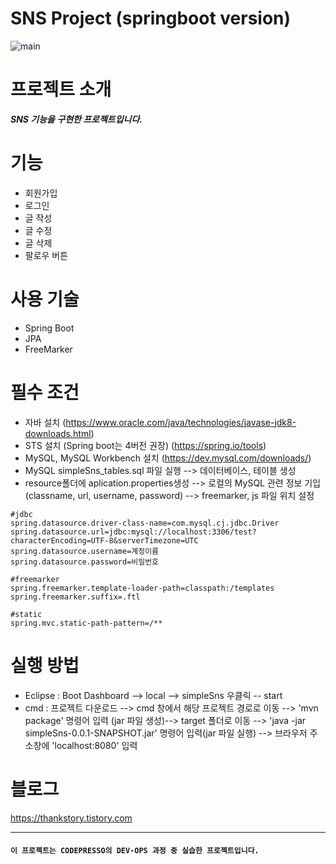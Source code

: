 # SNS Project (springboot version)
![main](https://user-images.githubusercontent.com/46583498/75926388-d25ec200-5ead-11ea-9f61-dbf89728f47a.png)

# 프로젝트 소개
  ***SNS 기능을 구현한 프로젝트입니다.***
  
# 기능
  - 회원가입 
  - 로그인
  - 글 작성
  - 글 수정
  - 글 삭제
  - 팔로우 버튼

# 사용 기술
  -  Spring Boot
  -  JPA
  -  FreeMarker
  
# 필수 조건 
 - 자바 설치 (https://www.oracle.com/java/technologies/javase-jdk8-downloads.html)
 - STS 설치 (Spring boot는 4버전 권장) (https://spring.io/tools)
 - MySQL, MySQL Workbench 설치 (https://dev.mysql.com/downloads/)
 - MySQL simpleSns_tables.sql 파일 실행 --> 데이터베이스, 테이블 생성
 - resource폴더에 aplication.properties생성 --> 로컬의 MySQL 관련 정보 기입 (classname, url, username, password) --> freemarker, js 파일 위치 설정
 ```
 #jdbc 
spring.datasource.driver-class-name=com.mysql.cj.jdbc.Driver
spring.datasource.url=jdbc:mysql://localhost:3306/test?characterEncoding=UTF-8&serverTimezone=UTC
spring.datasource.username=계정이름
spring.datasource.password=비밀번호

#freemarker
spring.freemarker.template-loader-path=classpath:/templates
spring.freemarker.suffix=.ftl

#static
spring.mvc.static-path-pattern=/**
 ```
 
# 실행 방법
 - Eclipse : Boot Dashboard --> local --> simpleSns 우클릭 -- start
 - cmd : 프로젝트 다운로드 --> cmd 창에서 해당 프로젝트 경로로 이동 --> 'mvn package' 명령어 입력 (jar 파일 생성)--> target 폴더로 이동 -->     'java -jar simpleSns-0.0.1-SNAPSHOT.jar' 명령어 입력(jar 파일 실행) --> 브라우저 주소창에 'localhost:8080' 입력

# 블로그
 https://thankstory.tistory.com
 
---

#### ````이 프로젝트는 CODEPRESSO의 DEV-OPS 과정 중 실습한 프로젝트입니다.````
